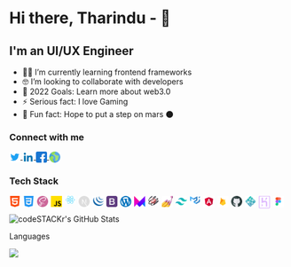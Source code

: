 # Hi there, Tharindu - 👋 


## I'm an UI/UX Engineer


- 🐱‍👤 I’m currently learning frontend frameworks 
- 🤓 I’m looking to collaborate with developers
- 🎉 2022 Goals: Learn more about web3.0
- ⚡ Serious fact: I love Gaming
- 🚀 Fun fact: Hope to put a step on mars 🌑 

### Connect with me
<p align="left">
<a href="https://twitter.com/tharindusandee2" target="blank">
<img align="center" src="https://github.com/tsandeepa/tsandeepa/blob/main/iocns/twitter.png?raw=true" alt="tharindusandee2" height="20" width="20" />
</a><a href="https://linkedin.com/in/tharindu-sandeepa-21683179" target="blank">
<img align="center" src="https://github.com/tsandeepa/tsandeepa/blob/main/iocns/linkedin.png?raw=true" alt="tharindu-sandeepa-21683179" height="20" width="20" />
</a><a href="https://fb.com/tsandeepa" target="blank">
<img align="center" src="https://github.com/tsandeepa/tsandeepa/blob/main/iocns/facebook.png?raw=true" alt="tsandeepa" height="20" width="20" />
</a>
</a><a href="https://tharindusandeepa.netlify.app/" target="blank">
<img align="center" src="https://github.com/tsandeepa/tsandeepa/blob/main/iocns/globe.png?raw=true" alt="tsandeepa" height="20" width="20" />
</a>
</p>


### Tech Stack

<div style="clear:both">
<img align="left" alt="" width="20px" src="https://github.com/tsandeepa/tsandeepa/blob/main/iocns/image%204.png?raw=true" style="padding-bottom:10px; padding-right:5px;" />
<img align="left" alt="" width="20px" src="https://github.com/tsandeepa/tsandeepa/blob/main/iocns/image%204-1.png?raw=true" style="padding-bottom:10px; padding-right:5px;" />
<img align="left" alt="" width="20px" src="https://github.com/tsandeepa/tsandeepa/blob/main/iocns/image%204-2.png?raw=true" style="padding-bottom:10px; padding-right:5px;" />
<img align="left" alt="" width="20px" src="https://github.com/tsandeepa/tsandeepa/blob/main/iocns/image%204-3.png?raw=true" style="padding-bottom:10px; padding-right:5px;" />
<img align="left" alt="" width="20px" src="https://github.com/tsandeepa/tsandeepa/blob/main/iocns/image%204-9.png?raw=true" style="padding-bottom:10px; padding-right:5px;" />
<img align="left" alt="" width="20px" src="https://github.com/tsandeepa/tsandeepa/blob/main/iocns/image%204-10.png?raw=true" style="padding-bottom:10px; padding-right:5px;" />
<img align="left" alt="" width="20px" src="https://github.com/tsandeepa/tsandeepa/blob/main/iocns/image%204-13.png?raw=true" style="padding-bottom:10px; padding-right:5px;" />
<img align="left" alt="" width="20px" src="https://github.com/tsandeepa/tsandeepa/blob/main/iocns/image%204-11.png?raw=true" style="padding-bottom:10px; padding-right:5px;" />
<img align="left" alt="" width="20px" src="https://github.com/tsandeepa/tsandeepa/blob/main/iocns/image%204-12.png?raw=true" style="padding-bottom:10px; padding-right:5px;" />
<img align="left" alt="" width="20px" src="https://github.com/tsandeepa/tsandeepa/blob/main/iocns/image%204-14.png?raw=true" style="padding-bottom:10px; padding-right:5px;" />
<img align="left" alt="" width="20px" src="https://github.com/tsandeepa/tsandeepa/blob/main/iocns/image%204-15.png?raw=true" style="padding-bottom:10px; padding-right:5px;" />
<img align="left" alt="" width="20px" src="https://github.com/tsandeepa/tsandeepa/blob/main/iocns/image%204-19.png?raw=true" style="padding-bottom:10px; padding-right:5px;" />
<img align="left" alt="" width="20px" src="https://github.com/tsandeepa/tsandeepa/blob/main/iocns/image%204-16.png?raw=true" style="padding-bottom:10px; padding-right:5px;" />
<img align="left" alt="" width="20px" src="https://github.com/tsandeepa/tsandeepa/blob/main/iocns/image%204-17.png?raw=true" style="padding-bottom:10px; padding-right:5px;" />
<img align="left" alt="" width="20px" src="https://github.com/tsandeepa/tsandeepa/blob/main/iocns/image%204-18.png?raw=true" style="padding-bottom:10px; padding-right:5px;" />
<img align="left" alt="" width="20px" src="https://github.com/tsandeepa/tsandeepa/blob/main/iocns/image%204-20.png?raw=true" style="padding-bottom:10px; padding-right:5px;" />
<img align="left" alt="" width="20px" src="https://github.com/tsandeepa/tsandeepa/blob/main/iocns/image%204-21.png?raw=true" style="padding-bottom:10px; padding-right:5px;" />
<img align="left" alt="" width="20px" src="https://github.com/tsandeepa/tsandeepa/blob/main/iocns/image%204-22.png?raw=true" style="padding-bottom:10px; padding-right:5px;" />
<img align="left" alt="" width="20px" src="https://github.com/tsandeepa/tsandeepa/blob/main/iocns/image%204-23.png?raw=true" style="padding-bottom:10px; padding-right:5px;" />
<img align="left" alt="" width="20px" src="https://github.com/tsandeepa/tsandeepa/blob/main/iocns/image%204-4.png?raw=true" style="padding-bottom:10px; padding-right:5px;" />


</div>




<div style="clear:both;">
<img alt="codeSTACKr's GitHub Stats" src="https://github-readme-stats.vercel.app/api?username=tsandeepa&show_icons=true&hide_border=false&title_color=ff652f&icon_color=FFE400&bg_color=09131B&text_color=ffffff&border_color=0c1a25" />
<p>Languages</p>
<img  src="https://github-readme-stats.vercel.app/api/top-langs?username=tsandeepa&layout=compact"/>

</div>











